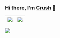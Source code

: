 ### Hi there, I’m [Crush](https://github.com/crushmrli/) 👋

<!--
**crushmrli/crushmrli** is a ✨ _special_ ✨ repository because its `README.md` (this file) appears on your GitHub profile.

Here are some ideas to get you started:

- 🔭 I’m currently working on ...
- 🌱 I’m currently learning ...
- 👯 I’m looking to collaborate on ...
- 🤔 I’m looking for help with ...
- 💬 Ask me about ...
- 📫 How to reach me: ...
- 😄 Pronouns: ...
- ⚡ Fun fact: ...
-->

|![](https://github-readme-stats.vercel.app/api?username=crushmrli&&show_icons=true&&theme=dark)|![](https://github-readme-stats.vercel.app/api/top-langs/?username=crushmrli&layout=compact&theme=tokyonight&langs_count=10)|
|-|-|

![](https://activity-graph.herokuapp.com/graph?username=crushmrli&theme=redical)
